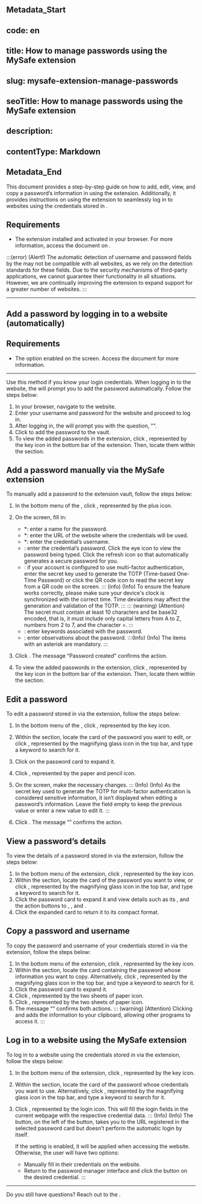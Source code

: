 ## Metadata_Start 
## code: en
## title: How to manage passwords using the MySafe extension 
## slug: mysafe-extension-manage-passwords 
## seoTitle: How to manage passwords using the MySafe extension 
## description:  
## contentType: Markdown 
## Metadata_End
This document provides a step-by-step guide on how to add, edit, view, and copy a password’s information in  using the  extension. Additionally, it provides instructions on using the  extension to seamlessly log in to websites using the credentials stored in .

## Requirements

- The  extension installed and activated in your browser. For more information, access the document on .

:::(error) (Alert!)
The automatic detection of username and password fields by the  may not be compatible with all websites, as we rely on the detection standards for these fields. Due to the security mechanisms of third-party applications, we cannot guarantee their functionality in all situations. However, we are continually improving the extension to expand support for a greater number of websites.
:::

---

## Add a password by logging in to a website (automatically)

## Requirements

- The  option enabled on the  screen. Access the  document for more information.

---
Use this method if you know your login credentials. When logging in to the website, the  will prompt you to add the password automatically. Follow the steps below:

1. In your browser, navigate to the website.
2. Enter your username and password for the website and proceed to log in.
3. After logging in, the  will prompt you with the question, "".
4. Click  to add the password to the vault.
5. To view the added passwords in the  extension, click , represented by the key icon in the bottom bar of the extension. Then, locate them within the  section.

## Add a password manually via the MySafe extension

To manually add a password to the  extension vault, follow the steps below:

1. In the bottom menu of the , click , represented by the plus icon.
2. On the  screen, fill in:
   - *: enter a name for the password.
   - *: enter the URL of the website where the credentials will be used.
   - *: enter the credential’s username.
   - : enter the credential’s password. Click the eye icon to view the password being typed. Click the refresh icon so that  automatically generates a secure password for you.
   - : if your account is configured to use multi-factor authentication, enter the secret key used to generate the TOTP (Time-based One-Time Password) or click the QR code icon to read the secret key from a QR code on the screen.
   ::: (info) (Info)
   To ensure the feature works correctly, please make sure your device's clock is synchronized with the correct time. Time deviations may affect the generation and validation of the TOTP.
   :::
   ::: (warning) (Attention)
   The secret must contain at least 10 characters and be base32 encoded, that is, it must include only capital letters from A to Z, numbers from 2 to 7, and the character =.
   :::
   - : enter keywords associated with the password.
   - : enter observations about the password.
   :::(Info) (Info)
   The items with an asterisk are mandatory.
   :::

3. Click . The message “Password created” confirms the action.
4. To view the added passwords in the  extension, click , represented by the key icon in the bottom bar of the extension. Then, locate them within the  section.

## Edit a password

To edit a password stored in  via the extension, follow the steps below:

1. In the bottom menu of the , click , represented by the key icon.
2. Within the  section, locate the card of the password you want to edit, or click , represented by the magnifying glass icon in the top bar, and type a keyword to search for it.
3. Click on the password card to expand it.
4. Click , represented by the paper and pencil icon.
5. On the  screen, make the necessary changes.
   ::: (Info) (Info)
   As the secret key used to generate the TOTP for multi-factor authentication is considered sensitive information, it isn’t displayed when editing a password’s information. Leave the field empty to keep the previous value or enter a new value to edit it.
   :::

6. Click . The message “” confirms the action.

## View a password’s details

To view the details of a password stored in  via the extension, follow the steps below:

1. In the bottom menu of the  extension, click , represented by the key icon.
2. Within the  section, locate the card of the password you want to view, or click , represented by the magnifying glass icon in the top bar, and type a keyword to search for it.
3. Click the password card to expand it and view details such as its , and the action buttons to , , and .
4. Click the expanded card to return it to its compact format.

## Copy a password and username

To copy the password and username of your credentials stored in  via the extension, follow the steps below:

1. In the bottom menu of the  extension, click , represented by the key icon.
2. Within the  section, locate the card containing the password whose information you want to copy. Alternatively, click , represented by the magnifying glass icon in the top bar, and type a keyword to search for it.
3. Click the password card to expand it.
4. Click , represented by the two sheets of paper icon.
5. Click , represented by the two sheets of paper icon.
6. The message “” confirms both actions.
   ::: (warning) (Attention)
   Clicking  and  adds the information to your clipboard, allowing other programs to access it.
   :::

## Log in to a website using the MySafe extension

To log in to a website using the credentials stored in  via the extension, follow the steps below:

1. In the bottom menu of the  extension, click , represented by the key icon.
2. Within the  section, locate the card of the password whose credentials you want to use. Alternatively, click , represented by the magnifying glass icon in the top bar, and type a keyword to search for it.
3. Click , represented by the login icon. This will fill the login fields in the current webpage with the respective credential data.
   ::: (Info) (Info)
   The  button, on the left of the  button, takes you to the URL registered in the selected password card but doesn’t perform the automatic login by itself.

   If the  setting is enabled, it will be applied when accessing the website. Otherwise, the user will have two options:
   - Manually fill in their credentials on the website.
   - Return to the password manager interface and click the  button on the desired credential.
   :::

---
Do you still have questions? Reach out to the . 

